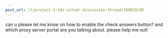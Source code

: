 ```yaml
---
post_url: /t/project-2-tds-solver-discussion-thread/169029/85
---
```

can u please let me know on how to enable the check answers button? and which proxy server portal are you talking about. please help me out!